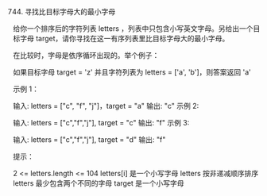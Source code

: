 744. 寻找比目标字母大的最小字母

给你一个排序后的字符列表 letters ，列表中只包含小写英文字母。另给出一个目标字母 target，请你寻找在这一有序列表里比目标字母大的最小字母。

在比较时，字母是依序循环出现的。举个例子：

如果目标字母 target = 'z' 并且字符列表为 letters = ['a', 'b']，则答案返回 'a'
 

示例 1：

输入: letters = ["c", "f", "j"]，target = "a"
输出: "c"
示例 2:

输入: letters = ["c","f","j"], target = "c"
输出: "f"
示例 3:

输入: letters = ["c","f","j"], target = "d"
输出: "f"
 

提示：

2 <= letters.length <= 104
letters[i] 是一个小写字母
letters 按非递减顺序排序
letters 最少包含两个不同的字母
target 是一个小写字母